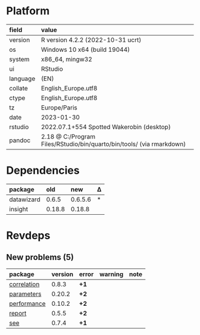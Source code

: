 # Platform

|field    |value                                                                 |
|:--------|:---------------------------------------------------------------------|
|version  |R version 4.2.2 (2022-10-31 ucrt)                                     |
|os       |Windows 10 x64 (build 19044)                                          |
|system   |x86_64, mingw32                                                       |
|ui       |RStudio                                                               |
|language |(EN)                                                                  |
|collate  |English_Europe.utf8                                                   |
|ctype    |English_Europe.utf8                                                   |
|tz       |Europe/Paris                                                          |
|date     |2023-01-30                                                            |
|rstudio  |2022.07.1+554 Spotted Wakerobin (desktop)                             |
|pandoc   |2.18 @ C:/Program Files/RStudio/bin/quarto/bin/tools/ (via rmarkdown) |

# Dependencies

|package    |old    |new     |Δ  |
|:----------|:------|:-------|:--|
|datawizard |0.6.5  |0.6.5.6 |*  |
|insight    |0.18.8 |0.18.8  |   |

# Revdeps

## New problems (5)

|package     |version |error  |warning |note |
|:-----------|:-------|:------|:-------|:----|
|[correlation](problems.md#correlation)|0.8.3   |__+1__ |        |     |
|[parameters](problems.md#parameters)|0.20.2  |__+2__ |        |     |
|[performance](problems.md#performance)|0.10.2  |__+2__ |        |     |
|[report](problems.md#report)|0.5.5   |__+2__ |        |     |
|[see](problems.md#see)|0.7.4   |__+1__ |        |     |


